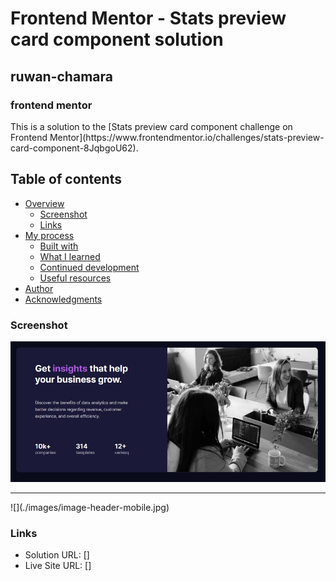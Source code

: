 # Frontend Mentor - Stats preview card component solution

<h2>ruwan-chamara</h2>
<h3>frontend mentor</h3>
This is a solution to the [Stats preview card component challenge on Frontend Mentor](https://www.frontendmentor.io/challenges/stats-preview-card-component-8JqbgoU62).

## Table of contents

- [Overview](#overview)
  - [Screenshot](#screenshot)
  - [Links](#links)
- [My process](#my-process)
  - [Built with](#built-with)
  - [What I learned](#what-i-learned)
  - [Continued development](#continued-development)
  - [Useful resources](#useful-resources)
- [Author](#author)
- [Acknowledgments](#acknowledgments)

### Screenshot

![](./images/my-solution-desktop.JPG)

<hr>
![](./images/image-header-mobile.jpg)

### Links

- Solution URL: []
- Live Site URL: []
